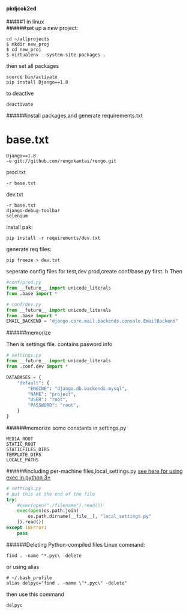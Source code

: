 #### pkdjcok2ed
#####1
in linux  
######set up a new project:
```
cd ~/allprojects
$ mkdir new_proj
$ cd new_proj
$ virtualenv --system-site-packages .
```
then set all packages
```
source bin/activate
pip install Django==1.8
```
to deactive
```
deactivate
```

######install packages,and generate requirements.txt
# base.txt
```
Django==1.8
-e git://github.com/rengokantai/rengo.git
```
prod.txt
```
-r base.txt
```
dev.txt
```
-r base.txt
django-debug-toolbar
selenium
```
install pak:
```
pip install -r requirements/dev.txt
```
generate req files:
```
pip freeze > dev.txt
```
seperate config files for test,dev prod,create conf/base.py first.  h
Then  
```py
#conf/prod.py
from __future__ import unicode_literals
from .base import *
```
```py
# conf/dev.py
from __future__ import unicode_literals
from .base import *
EMAIL_BACKEND = "django.core.mail.backends.console.EmailBackend"
```

######memorize

Then is settings file. contains pasword info
```py
# settings.py
from __future__ import unicode_literals
from .conf.dev import *

DATABASES = {
    "default": {
        "ENGINE": "django.db.backends.mysql",
        "NAME": "project",
        "USER": "root",
        "PASSWORD": "root",
    }
}
```
######memorize some constants in settings.py
```
MEDIA_ROOT
STATIC_ROOT
STATICFILES_DIRS
TEMPLATE_DIRS
LOCALE_PATHS
```
######including per-machine files,local_settings.py
[see here for using exec in python 3+](http://stackoverflow.com/questions/436198/what-is-an-alternative-to-execfile-in-python-3-0)
```py
# settings.py
# put this at the end of the file
try:
    #exec(open("./filename").read())
    exec(open(os.path.join(
        os.path.dirname(__file__), "local_settings.py"
    )).read())
except IOError:
    pass
```
######Deleting Python-compiled files
Linux command:
```
find . -name "*.pyc\ -delete
```
or using alias
```
# ~/.bash_profile
alias delpyc="find . -name \"*.pyc\" -delete"
```
then use this command
```
delpyc
```


